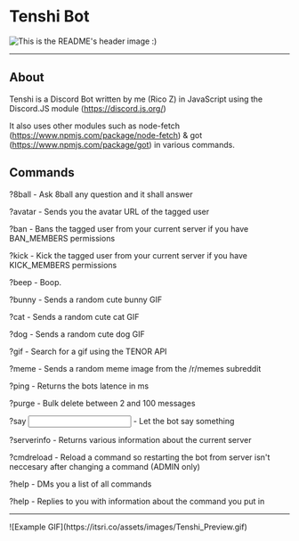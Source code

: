 # Tenshi Bot

![This is the README's header image :)](https://i.imgur.com/RYIJiwG.png)
<hr>


## About
Tenshi is a Discord Bot written by me (Rico Z) in JavaScript using the Discord.JS module (https://discord.js.org/)

It also uses other modules such as node-fetch (https://www.npmjs.com/package/node-fetch) & got (https://www.npmjs.com/package/got) in various commands.


## Commands

?8ball - Ask 8ball any question and it shall answer

?avatar <user> - Sends you the avatar URL of the tagged user
  
?ban <user> - Bans the tagged user from your current server if you have BAN_MEMBERS permissions
  
?kick <user> - Kick the tagged user from your current server if you have KICK_MEMBERS permissions
  
?beep - Boop.

?bunny - Sends a random cute bunny GIF

?cat - Sends a random cute cat GIF

?dog - Sends a random cute dog GIF

?gif <searchterm> - Search for a gif using the TENOR API
  
?meme - Sends a random meme image from the /r/memes subreddit

?ping - Returns the bots latence in ms

?purge <amount> - Bulk delete between 2 and 100 messages
  
?say <input> - Let the bot say something

?serverinfo - Returns various information about the current server

?cmdreload <command> - Reload a command so restarting the bot from server isn't neccesary after changing a command (ADMIN only)

?help - DMs you a list of all commands

?help <command> - Replies to you with information about the command you put in

<hr>
![Example GIF](https://itsri.co/assets/images/Tenshi_Preview.gif)
